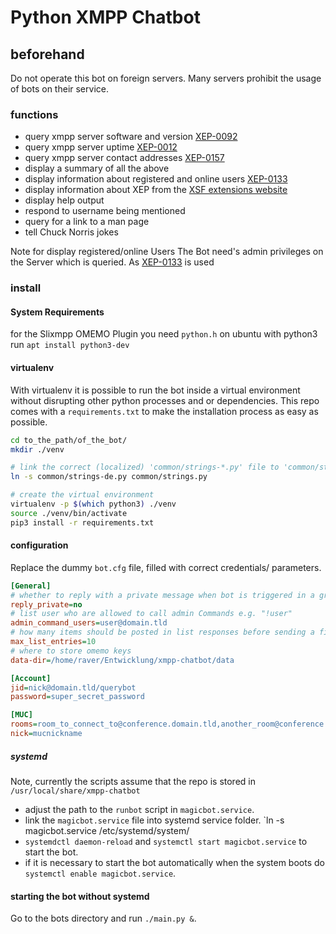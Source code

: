 # Python XMPP Chatbot

## beforehand
Do not operate this bot on foreign servers. Many servers prohibit the usage of bots on their service.

### functions
- query xmpp server software and version [XEP-0092](https://xmpp.org/extensions/xep-0092.html)
- query xmpp server uptime [XEP-0012](https://xmpp.org/extensions/xep-0012.html)
- query xmpp server contact addresses [XEP-0157](https://xmpp.org/extensions/xep-0157.html)
- display a summary of all the above
- display information about registered and online users [XEP-0133](https://xmpp.org/extensions/xep-0133.html)
- display information about XEP from the [XSF extensions website](https://xmpp.org/extensions/)
- display help output
- respond to username being mentioned
- query for a link to a man page
- tell Chuck Norris jokes

Note for display registered/online Users The Bot need's admin privileges on the Server which is queried.
As [XEP-0133](https://xmpp.org/extensions/xep-0133.html) is used 

### install
#### System Requirements
for the Slixmpp OMEMO Plugin you need `python.h` on ubuntu with python3 run
`apt install python3-dev`

#### virtualenv
With virtualenv it is possible to run the bot inside a virtual environment without disrupting other python processes
 and or dependencies. This repo comes with a `requirements.txt` to make the installation process as easy as possible.
 ````bash
cd to_the_path/of_the_bot/
mkdir ./venv

# link the correct (localized) 'common/strings-*.py' file to 'common/strings.py'
ln -s common/strings-de.py common/strings.py

# create the virtual environment
virtualenv -p $(which python3) ./venv
source ./venv/bin/activate
pip3 install -r requirements.txt
````

#### configuration
Replace the dummy `bot.cfg` file, filled with correct credentials/ parameters.
````cfg
[General]
# whether to reply with a private message when bot is triggered in a group chat yes|no
reply_private=no
# list user who are allowed to call admin Commands e.g. "!user"
admin_command_users=user@domain.tld
# how many items should be posted in list responses before sending a file.
max_list_entries=10
# where to store omemo keys
data-dir=/home/raver/Entwicklung/xmpp-chatbot/data 

[Account]
jid=nick@domain.tld/querybot
password=super_secret_password

[MUC]
rooms=room_to_connect_to@conference.domain.tld,another_room@conference.domain.tld
nick=mucnickname

````
##### systemd
Note, currently the scripts assume that the repo is stored in `/usr/local/share/xmpp-chatbot`

- adjust the path to the `runbot` script in `magicbot.service`.
- link the `magicbot.service` file into systemd service folder.  `ln -s magicbot.service /etc/systemd/system/
- `systemdctl daemon-reload` and `systemctl start magicbot.service` to start the bot.
- if it is necessary to start the bot automatically when the system boots do `systemctl enable magicbot.service`.

#### starting the bot without systemd
Go to the bots directory and run `./main.py &`.
